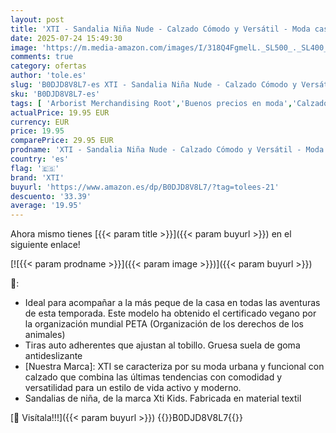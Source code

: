 ```yaml
---
layout: post
title: 'XTI - Sandalia Niña Nude - Calzado Cómodo y Versátil - Moda casual - Modelo 15124103  Talla 29 '
date: 2025-07-24 15:49:30
image: 'https://m.media-amazon.com/images/I/318Q4FgmelL._SL500_._SL400_.jpg'
comments: true
category: ofertas
author: 'tole.es'
slug: 'B0DJD8V8L7-es XTI - Sandalia Niña Nude - Calzado Cómodo y Versátil -...'
sku: 'B0DJD8V8L7-es'
tags: [ 'Arborist Merchandising Root','Buenos precios en moda','Calzado deportivo para niña','Compre 2, obtenga un 10 % de descuento','Compre 2, obtenga un 10 % de descuento_Shoes 2','Moda','Moda Niña','Sandalias deportivas para niña','Self Service','Shoes','Special Features Stores','Zapatillas deportivas y de moda para niñas','Zapatos de niña','c8538d25-3af9-48d3-aeff-5f3ce5572a36_0','c8538d25-3af9-48d3-aeff-5f3ce5572a36_1701','c8538d25-3af9-48d3-aeff-5f3ce5572a36_7601','sandalia','xti','🇪🇸', ]
actualPrice: 19.95 EUR
currency: EUR
price: 19.95
comparePrice: 29.95 EUR
prodname: 'XTI - Sandalia Niña Nude - Calzado Cómodo y Versátil - Moda casual - Modelo 15124103  Talla 29 '
country: 'es'
flag: '🇪🇸'
brand: 'XTI'
buyurl: 'https://www.amazon.es/dp/B0DJD8V8L7/?tag=tolees-21'
descuento: '33.39'
average: '19.95'
---
```


Ahora mismo tienes [{{< param title >}}]({{< param buyurl >}}) en el siguiente enlace!

[![{{< param prodname >}}]({{< param image >}})]({{< param buyurl >}})

🔎:

- Ideal para acompañar a la más peque de la casa en todas las aventuras de esta temporada. Este modelo ha obtenido el certificado vegano por la organización mundial PETA (Organización de los derechos de los animales)
- Tiras auto adherentes que ajustan al tobillo. Gruesa suela de goma antideslizante
- [Nuestra Marca]: XTI se caracteriza por su moda urbana y funcional con calzado que combina las últimas tendencias con comodidad y versatilidad para un estilo de vida activo y moderno.
- Sandalias de niña, de la marca Xti Kids. Fabricada en material textil

[🛒 Visítala!!!]({{< param buyurl >}})
{{<world>}}B0DJD8V8L7{{</world>}}
